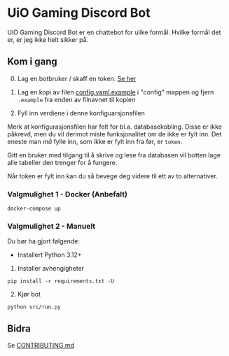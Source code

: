 # UiO Gaming Discord Bot

UiO Gaming Discord Bot er en chattebot for ulike formål. Hvilke formål det er, er jeg ikke helt sikker på.

## Kom i gang

0. Lag en botbruker / skaff en token. [Se her](https://discordpy.readthedocs.io/en/stable/discord.html)

1. Lag en kopi av filen [config.yaml.example](src/config/config.yaml.example) i "config" mappen og fjern `.example` fra enden av filnavnet til kopien

2. Fyll inn verdiene i denne konfiguarsjonsfilen

Merk at konfigurasjonsfilen har felt for bl.a. databasekobling. Disse er ikke påkrevd, men du vil derimot miste funksjonalitet om de ikke er fylt inn. Det eneste man *må* fylle inn, som ikke er fylt inn fra før, er `token`.

Gitt en bruker med tilgang til å skrive og lese fra databasen vil botten lage alle tabeller den trenger for å fungere.

Når token er fylt inn kan du så bevege deg videre til ett av to alternativer.

### Valgmulighet 1 - Docker (Anbefalt)

```
docker-compose up
```

### Valgmulighet 2 - Manuelt

Du bør ha gjort følgende:

- Installert Python 3.12+

1. Installer avhengigheter

```
pip install -r requirements.txt -U
```

2. Kjør bot

```
python src/run.py
```

## Bidra

Se [CONTRIBUTING.md](CONTRIBUTING.md)
